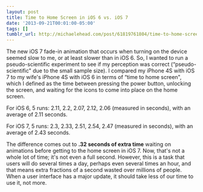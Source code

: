 ```yaml
---
layout: post
title: Time to Home Screen in iOS 6 vs. iOS 7
date: '2013-09-21T00:01:00-05:00'
tags: []
tumblr_url: http://michaelehead.com/post/61819761804/time-to-home-screen-in-ios-6-vs-ios-7
---
```

The new iOS 7 fade-in animation that occurs when turning on the device seemed slow to me, or at least slower than in iOS 6. So, I wanted to run a pseudo-scientific experiment to see if my perception was correct (“pseudo-scientific" due to the small sample size). I compared my iPhone 4S with iOS 7 to my wife's iPhone 4S with iOS 6 in terms of “time to home screen", which I defined as the time between pressing the power button, unlocking the screen, and waiting for the icons to come into place on the home screen.

For iOS 6, 5 runs: 2.11, 2.2, 2.07, 2.12, 2.06 (measured in seconds), with an average of 2.11 seconds.

For iOS 7, 5 runs: 2.3, 2.33, 2.51, 2.54, 2.47 (measured in seconds), with an average of 2.43 seconds. 

The difference comes out to **.32 seconds of extra time** waiting on animations before getting to the home screen in iOS 7. Now, that's not a whole lot of time; it's not even a full second. However, this is a task that users will do several times a day, perhaps even several times an hour, and that means extra fractions of a second wasted over millions of people. When a user interface has a major update, it should take less of our time to use it, not more.
